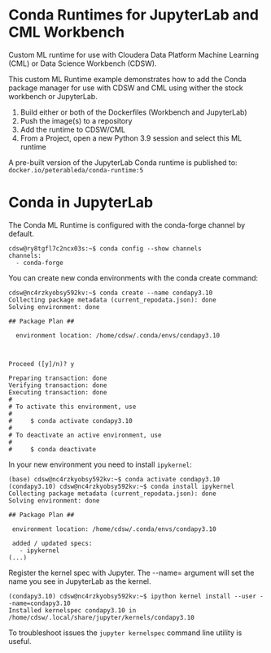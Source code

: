 # Conda Runtimes for JupyterLab and CML Workbench
Custom ML runtime for use with Cloudera Data Platform Machine Learning (CML) or Data Science Workbench (CDSW).

This custom ML Runtime example demonstrates how to add the Conda package manager for use with CDSW and CML using wither the stock workbench or JupyterLab.

1. Build either or both of the Dockerfiles (Workbench and JupyterLab)
2. Push the image(s) to a repository
3. Add the runtime to CDSW/CML
4. From a Project, open a new Python 3.9 session and select this ML runtime

A pre-built version of the JupyterLab Conda runtime is published to:
`docker.io/peterableda/conda-runtime:5`



# Conda in JupyterLab
The Conda ML Runtime is configured with the conda-forge channel by default.
```
cdsw@ry8tgfl7c2ncx03s:~$ conda config --show channels
channels:
  - conda-forge
```

You can create new conda environments with the conda create command:
```
cdsw@nc4rzkyobsy592kv:~$ conda create --name condapy3.10
Collecting package metadata (current_repodata.json): done
Solving environment: done

## Package Plan ##

  environment location: /home/cdsw/.conda/envs/condapy3.10



Proceed ([y]/n)? y

Preparing transaction: done
Verifying transaction: done
Executing transaction: done
#
# To activate this environment, use
#
#     $ conda activate condapy3.10
#
# To deactivate an active environment, use
#
#     $ conda deactivate
```

In your new environment you need to install `ipykernel`:
 ```
(base) cdsw@nc4rzkyobsy592kv:~$ conda activate condapy3.10
(condapy3.10) cdsw@nc4rzkyobsy592kv:~$ conda install ipykernel
Collecting package metadata (current_repodata.json): done
Solving environment: done

## Package Plan ##

  environment location: /home/cdsw/.conda/envs/condapy3.10

  added / updated specs:
    - ipykernel
(...)
```

Register the kernel spec with Jupyter. The --name= argument will set the name you see in JupyterLab  as the kernel.

```
(condapy3.10) cdsw@nc4rzkyobsy592kv:~$ ipython kernel install --user --name=condapy3.10
Installed kernelspec condapy3.10 in /home/cdsw/.local/share/jupyter/kernels/condapy3.10
```

To troubleshoot issues the `jupyter kernelspec` command line utility is useful.


